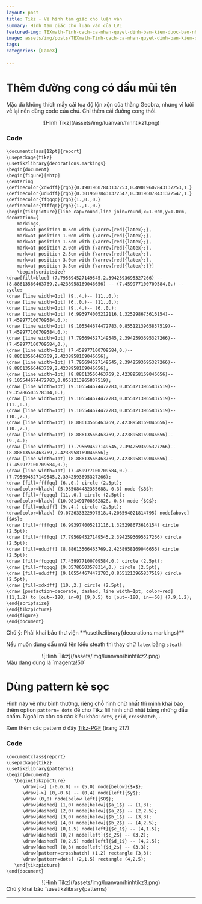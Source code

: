 ```yaml
---
layout: post
title: Tikz - Vẽ hình tam giác cho luận văn 
summary: Hình tam giác cho luận văn của LVL
featured-img: TEXmath-Tinh-cach-ca-nhan-quyet-dinh-ban-kiem-duoc-bao-nhieu-tien.jpg
image: assets/img/posts/TEXmath-Tinh-cach-ca-nhan-quyet-dinh-ban-kiem-duoc-bao-nhieu-tien.jpg_sm.jpg
tags: 
categories: [LaTeX]

---
```

# Thêm đường cong có dấu mũi tên

Mặc dù không thích mấy cái tọa độ lộn xộn của thằng Geobra, nhưng vì lười vẽ lại nên dùng code của chú. Chỉ thêm cái đường cong thôi.

<div align="center" markdown="1">
![Hinh Tikz](/assets/img/luanvan/hinhtikz1.png)
</div>

### Code

```
\documentclass[12pt]{report}
\usepackage{tikz}
\usetikzlibrary{decorations.markings}
\begin{document}
\begin{figure}[!htp]
\centering
\definecolor{xdxdff}{rgb}{0.49019607843137253,0.49019607843137253,1.}
\definecolor{ududff}{rgb}{0.30196078431372547,0.30196078431372547,1.}
\definecolor{ffqqqq}{rgb}{1.,0.,0.}
\definecolor{ffffqq}{rgb}{1.,1.,0.}
\begin{tikzpicture}[line cap=round,line join=round,x=1.0cm,y=1.0cm, decoration={
    markings,
    mark=at position 0.5cm with {\arrow[red]{latex};},
	mark=at position 1.0cm with {\arrow[red]{latex};},
	mark=at position 1.5cm with {\arrow[red]{latex};},
	mark=at position 2.0cm with {\arrow[red]{latex};},
	mark=at position 2.5cm with {\arrow[red]{latex};},
	mark=at position 3.0cm with {\arrow[red]{latex};},
    mark=at position 3.5cm with {\arrow[red]{latex};}}]
    \begin{scriptsize}
\draw[fill=blue] (7.795694527149545,2.3942593695327266) -- (8.88613566463769,2.4238958169046656) -- (7.459977100709584,0.) -- cycle;
\draw [line width=1pt] (9.,4.)-- (11.,0.);
\draw [line width=1pt] (6.,0.)-- (11.,0.);
\draw [line width=1pt] (9.,4.)-- (6.,0.);
\draw [line width=1pt] (6.993974005212116,1.325298673616154)-- (7.459977100709584,0.);
\draw [line width=1pt] (9.105544674472783,0.8551213965837519)-- (7.459977100709584,0.);
\draw [line width=1pt] (7.795694527149545,2.3942593695327266)-- (7.459977100709584,0.);
\draw [line width=1pt] (7.459977100709584,0.)-- (8.88613566463769,2.4238958169046656);
\draw [line width=1pt] (7.795694527149545,2.3942593695327266)-- (8.88613566463769,2.4238958169046656);
\draw [line width=1pt] (8.88613566463769,2.4238958169046656)-- (9.105544674472783,0.8551213965837519);
\draw [line width=1pt] (9.105544674472783,0.8551213965837519)-- (9.35786503578314,0.);
\draw [line width=1pt] (9.105544674472783,0.8551213965837519)-- (11.,0.);
\draw [line width=1pt] (9.105544674472783,0.8551213965837519)-- (10.,2.);
\draw [line width=1pt] (8.88613566463769,2.4238958169046656)-- (10.,2.);
\draw [line width=1pt] (8.88613566463769,2.4238958169046656)-- (9.,4.);
\draw [line width=1pt] (7.795694527149545,2.3942593695327266)-- (8.88613566463769,2.4238958169046656);
\draw [line width=1pt] (8.88613566463769,2.4238958169046656)-- (7.459977100709584,0.);
\draw [line width=1pt] (7.459977100709584,0.)-- (7.795694527149545,2.3942593695327266);
\draw [fill=ffffqq] (6.,0.) circle (2.5pt);
\draw[color=black] (5.935084482355688,-0.3) node {$B$};
\draw [fill=ffqqqq] (11.,0.) circle (2.5pt);
\draw[color=black] (10.981491708562828,-0.3) node {$C$};
\draw [fill=ududff] (9.,4.) circle (2.5pt);
\draw[color=black] (9.072633322997518,4.206594021814795) node[above] {$A$};
\draw [fill=ffffqq] (6.993974005212116,1.325298673616154) circle (2.5pt);
\draw [fill=ffffqq] (7.795694527149545,2.3942593695327266) circle (2.5pt);
\draw [fill=ududff] (8.88613566463769,2.4238958169046656) circle (2.5pt);
\draw [fill=ffqqqq] (7.459977100709584,0.) circle (2.5pt);
\draw [fill=ffqqqq] (9.35786503578314,0.) circle (2.5pt);
\draw [fill=ududff] (9.105544674472783,0.8551213965837519) circle (2.5pt);
\draw [fill=xdxdff] (10.,2.) circle (2.5pt);
\draw [postaction=decorate, dashed, line width=1pt, color=red] (11,1.2) to [out=-180, in=0] (9,0.5) to [out=-180, in=-60] (7.9,1.2);
\end{scriptsize}
\end{tikzpicture}
\end{figure}
\end{document}
``` 


<div class="alert note" markdown="1">
Chú ý: Phải khai báo thư viện **\usetikzlibrary{decorations.markings}**
</div>

Nếu muốn dùng dấu mũi tên kiểu steath thì thay chữ `latex` bằng `steath`

<div align="center" markdown="1">
![Hinh Tikz](/assets/img/luanvan/hinhtikz2.png)
</div>

<div class="alert note" markdown="1">
Màu đang dùng là `magenta!50` 
</div>

# Dùng pattern kẻ sọc

Hình này vẽ như bình thường, riêng chỗ hình chữ nhất thì mình khai báo thêm option `pattern= dots` để cho Tikz fill hình chữ nhật bằng những dấu chấm. Ngoài ra còn có các kiểu khác: `dots`, `grid`, `crosshatch`,... 

Xem thêm các pattern ở đây [Tikz-PGF](/assets/files/LaTeX/Tikz-pgf.pdf) (trang 217)

### Code

```
\documentclass{report}
\usepackage{tikz}
\usetikzlibrary{patterns}
\begin{document}
   \begin{tikzpicture}
      \draw[->] (-0.6,0) -- (5,0) node[below]{$x$};
      \draw[->] (0,-0.6) -- (0,4) node[left]{$y$};
      \draw (0,0) node[below left]{$O$};
      \draw[dashed] (1,0) node[below]{$a_1$} -- (1,3);
      \draw[dashed] (2,0) node[below]{$a_2$} -- (2,2.5);
      \draw[dashed] (3,0) node[below]{$b_1$} -- (3,3);
      \draw[dashed] (4,0) node[below]{$b_2$} -- (4,2.5);
      \draw[dashed] (0,1.5) node[left]{$c_1$} -- (4,1.5);
      \draw[dashed] (0,2) node[left]{$c_2$} -- (3,2);
      \draw[dashed] (0,2.5) node[left]{$d_1$} -- (4,2.5);
      \draw[dashed] (0,3) node[left]{$d_2$} -- (3,3);
      \draw[pattern=crosshatch] (1,2) rectangle (3,3);
      \draw[pattern=dots] (2,1.5) rectangle (4,2.5); 
   \end{tikzpicture}
\end{document}
```


<div align="center" markdown="1">
![Hinh Tikz](/assets/img/luanvan/hinhtikz3.png)
</div>

<div class="alert danger" markdown="1">
Chú ý khai báo `\usetikzlibrary{patterns}` 
</div>

---

